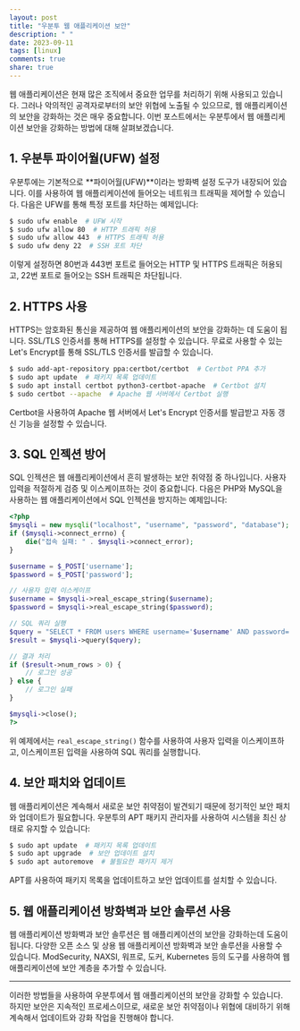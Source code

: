 ```yaml
---
layout: post
title: "우분투 웹 애플리케이션 보안"
description: " "
date: 2023-09-11
tags: [linux]
comments: true
share: true
---
```


웹 애플리케이션은 현재 많은 조직에서 중요한 업무를 처리하기 위해 사용되고 있습니다. 그러나 악의적인 공격자로부터의 보안 위협에 노출될 수 있으므로, 웹 애플리케이션의 보안을 강화하는 것은 매우 중요합니다. 이번 포스트에서는 우분투에서 웹 애플리케이션 보안을 강화하는 방법에 대해 살펴보겠습니다.

## 1. 우분투 파이어월(UFW) 설정

우분투에는 기본적으로 **파이어월(UFW)**이라는 방화벽 설정 도구가 내장되어 있습니다. 이를 사용하여 웹 애플리케이션에 들어오는 네트워크 트래픽을 제어할 수 있습니다. 다음은 UFW를 통해 특정 포트를 차단하는 예제입니다:

```bash
$ sudo ufw enable  # UFW 시작
$ sudo ufw allow 80  # HTTP 트래픽 허용
$ sudo ufw allow 443  # HTTPS 트래픽 허용
$ sudo ufw deny 22  # SSH 포트 차단
```

이렇게 설정하면 80번과 443번 포트로 들어오는 HTTP 및 HTTPS 트래픽은 허용되고, 22번 포트로 들어오는 SSH 트래픽은 차단됩니다.

## 2. HTTPS 사용

HTTPS는 암호화된 통신을 제공하여 웹 애플리케이션의 보안을 강화하는 데 도움이 됩니다. SSL/TLS 인증서를 통해 HTTPS를 설정할 수 있습니다. 무료로 사용할 수 있는 Let's Encrypt를 통해 SSL/TLS 인증서를 발급할 수 있습니다.

```bash
$ sudo add-apt-repository ppa:certbot/certbot  # Certbot PPA 추가
$ sudo apt update  # 패키지 목록 업데이트
$ sudo apt install certbot python3-certbot-apache  # Certbot 설치
$ sudo certbot --apache  # Apache 웹 서버에서 Certbot 실행
```

Certbot을 사용하여 Apache 웹 서버에서 Let's Encrypt 인증서를 발급받고 자동 갱신 기능을 설정할 수 있습니다.

## 3. SQL 인젝션 방어

SQL 인젝션은 웹 애플리케이션에서 흔히 발생하는 보안 취약점 중 하나입니다. 사용자 입력을 적절하게 검증 및 이스케이프하는 것이 중요합니다. 다음은 PHP와 MySQL을 사용하는 웹 애플리케이션에서 SQL 인젝션을 방지하는 예제입니다:

```php
<?php
$mysqli = new mysqli("localhost", "username", "password", "database");
if ($mysqli->connect_errno) {
    die("접속 실패: " . $mysqli->connect_error);
}

$username = $_POST['username'];
$password = $_POST['password'];

// 사용자 입력 이스케이프
$username = $mysqli->real_escape_string($username);
$password = $mysqli->real_escape_string($password);

// SQL 쿼리 실행
$query = "SELECT * FROM users WHERE username='$username' AND password='$password'";
$result = $mysqli->query($query);

// 결과 처리
if ($result->num_rows > 0) {
    // 로그인 성공
} else {
    // 로그인 실패
}

$mysqli->close();
?>
```

위 예제에서는 `real_escape_string()` 함수를 사용하여 사용자 입력을 이스케이프하고, 이스케이프된 입력을 사용하여 SQL 쿼리를 실행합니다.

## 4. 보안 패치와 업데이트

웹 애플리케이션은 계속해서 새로운 보안 취약점이 발견되기 때문에 정기적인 보안 패치와 업데이트가 필요합니다. 우분투의 APT 패키지 관리자를 사용하여 시스템을 최신 상태로 유지할 수 있습니다:

```bash
$ sudo apt update  # 패키지 목록 업데이트
$ sudo apt upgrade  # 보안 업데이트 설치
$ sudo apt autoremove  # 불필요한 패키지 제거
```

APT를 사용하여 패키지 목록을 업데이트하고 보안 업데이트를 설치할 수 있습니다.

## 5. 웹 애플리케이션 방화벽과 보안 솔루션 사용

웹 애플리케이션 방화벽과 보안 솔루션은 웹 애플리케이션의 보안을 강화하는데 도움이 됩니다. 다양한 오픈 소스 및 상용 웹 애플리케이션 방화벽과 보안 솔루션을 사용할 수 있습니다. ModSecurity, NAXSI, 워프로, 도커, Kubernetes 등의 도구를 사용하여 웹 애플리케이션에 보안 계층을 추가할 수 있습니다.

---

이러한 방법들을 사용하여 우분투에서 웹 애플리케이션의 보안을 강화할 수 있습니다. 하지만 보안은 지속적인 프로세스이므로, 새로운 보안 취약점이나 위협에 대비하기 위해 계속해서 업데이트와 강화 작업을 진행해야 합니다.